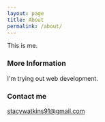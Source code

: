 ```yaml
---
layout: page
title: About
permalink: /about/
---
```


This is me.

### More Information

I'm trying out web development.

### Contact me

[stacywatkins91@gmail.com](mailto:stacywatkins91@gmail.com)
